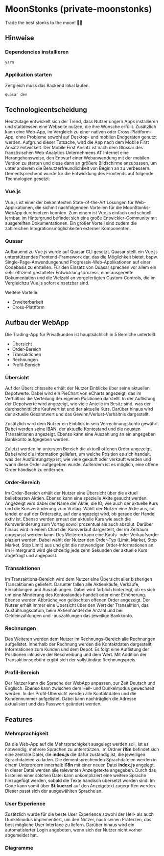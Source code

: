 # MoonStonks (private-moonstonks)

Trade the best stonks to the moon! 🚀🌑

## Hinweise

### Dependencies installieren
```bash
yarn
```

### Applikation starten

Zeitgleich muss das Backend lokal laufen.

```bash
quasar dev
```
## Technologieentscheidung

Heutzutage entwickelt sich der Trend, dass Nutzer ungern Apps installieren und stattdessen eine Webseite nutzen, die ihre Wünsche erfüllt. Zusätzlich kann eine Web-App, im Vergleich zu einer nativen oder Cross-Plattform-App, ohne Probleme sowohl auf Desktop- und mobilen Endgeräten genutzt werden. Aufgrund dieser Tatsache, wird die App nach dem Mobile First Ansatz entwickelt. Der Mobile First Ansatz ist nach dem Glossar des französischen Web-Analytics Unternehmens AT Internet eine Herangehensweise, den Entwurf einer Webanwendung mit der mobilen Version zu starten und diese dann an größere Bildschirme anzupassen, um unter anderem die Benutzerfreundlichkeit von Beginn an zu verbessern. Dementsprechend wurde für die Entwicklung des Frontends auf folgende Technologien gesetzt:

### Vue.js

Vue.js ist einer der bekanntesten State-of-the-Art Lösungen für Web-Applikationen, die sichmit nachfolgenden Vorteilen für die MoonStonks-WebApp durchsetzen konnten. Zum einem ist Vue.js einfach und schnell lernbar, im Hintergrund befindet sich eine große Entwickler-Community mit ausgereiften Dokumentationen. Ein großer Vorteil sind zudem die zahlreichen Integrationsmöglichkeiten externer Komponenten.

### Quasar

Aufbauend zu Vue.js wurde auf Quasar CLI gesetzt. Quasar stellt ein Vue.js unterstützendes Frontend-Framework dar, das die Möglichkeit bietet, bspw. Single-Page-Anwendungenund Progressiv-Web-Applikationen auf einer Codebasis zu erstellen. Für den Einsatz von Quasar sprechen vor allem ein sehr effizient gestalteter Entwicklungsprozess, eine ausgereifte Dokumentation und die Vielzahl an vorgefertigten Custom-Controls, die im Vergleichzu Vue.js sofort einsetzbar sind.

Weitere Vorteile:
- Erweiterbarkeit
- Cross-Plattform

## Aufbau der WebApp

Die Trading-App für Privatkunden ist hauptsächlich in 5 Bereiche unterteilt:
- Übersicht
- Order-Bereich
- Transaktionen
- Rechnungen
- Profil-Bereich

### Übersicht

Auf der Übersichtsseite erhält der Nutzer Einblicke über seine aktuellen Depotwerte. Dabei wird ein PieChart von eCharts angezeigt, das im Verhältnis die Verteilung der eigenen Positionen darstellt. In der Auflistung der Depotwerte wird angezeigt, wie viele Anteile im Besitz sind, was der durchschnittliche Kaufwert ist und der aktuelle Kurs. Darüber hinaus wird der aktuelle Gesamtwert und das Gewinn/Verlust-Verhältnis dargestellt.

Zusätzlich wird dem Nutzer ein Einblick in sein Verrechnungskonto gewährt. Dabei werden seine IBAN, der aktuelle Kontostand und die neusten Transaktionen angezeigt. Ebenso kann eine Auszahlung an ein angegeben Bankkonto aufgegeben werden.

Zuletzt werden im untersten Bereich die aktuell offenen Order angezeigt. Dabei wird die Information geliefert, um welche Position es sich handelt, was der Ausführungstyp ist, wie viele gekauft oder verkauft werden und wann diese Order aufgegeben wurde. Außerdem ist es möglich, eine offene Order händisch zu entfernen.

### Order-Bereich

Im Order-Bereich erhält der Nutzer eine Übersicht über die aktuell beliebtesten Aktien. Ebenso kann eine spezielle Akite gesucht werden. Angezeigt wird dabei der Name der Aktie, die ID, wie auch der aktuelle Kurs und die Kursveränderung zum Vortag. Wählt der Nutzer eine Aktie aus, so landet er auf der Orderseite, auf der angezeigt wird, ob gerade der Handel aktiv ist. Ebenso werden erneut der aktuelle Kurs wie auch die Kursveränderung zum Vortag sowol prozentual als auch absolut. Darüber hinaus wird in einem Chart der Kursverlauf dargestellt, der im Zeitraum angepasst werden kann. Des Weiteren kann eine Kaufs- oder Verkaufsorder plaziert werden. Dabei wählt der Nutzer den Order-Typ (Limit, Market, Stop Market, Stop Limit) aus und gibt die notwendigen Order-Informationen an. Im Hintergrund wird gleichzeitig jede zehn Sekunden der aktuelle Kurs abgefragt und angepasst.

### Transaktionen

Im Transaktions-Bereich wird dem Nutzer eine Übersicht aller bisherigen Transaktionen geliefert. Darunter fallen alle Aktienkäufe, Verkäufe, Einzahlungen und Auszahlungen. Dabei wird farblich hinterlegt, ob es sich um eine Minderung des Kontostandes handelt oder einer Erhöherung. Ebenso werden Abbrüche von gelöschten offenen Order angezeigt. Der Nutzer erhält immer eine Übersicht über den Wert der Transaktion, das Ausführungsdatum, beim Aktienhandel die Anzahl und bei Geldeinzahlungen und -auszahlungen das jeweilige Bankkonto.

### Rechnungen

Des Weiteren werden dem Nutzer im Rechnungs-Bereich alle Rechnungen aufgelistet. Innerhalb der Rechnung werden die Kontaktdaten dargestellt, Informationen zum Kunden und dem Depot. Es folgt eine Auflistung der Positionen inklusive der Beschreibung und dem Wert. Mit Addition der Transaktionsgebühr ergibt sich der vollständige Rechnungspreis.

### Profil-Bereich

Der Nutzer kann die Sprache der WebApp anpassen, zur Zeit Deutsch und Englisch. Ebenso kann zwischen dem Hell- und Dunkelmodus gewechselt werden. In der Profil-Übersicht werden alle Kontaktdaten und die Kundennummer aufgelistet. Dabei kann nachträglich die Adresse aktualisiert und das Passwort geändert werden.

## Features

### Mehrsprachigkeit
Da die Web-App auf die Mehrsprachigkeit ausgelegt werden soll, ist es notwendig, mehrere Sprachen zu unterstützen. Im Ordner **i18n** befindet sich eine zentrale Datei, die **index.js** die dafür zuständig ist, die jeweiligen Sprachdateien zu laden. Die dementsprechenden Sprachdateien werden in einem Unterordern innerhalb **i18n** mit einer neuen Datei **index.js** angelegt. In dieser Datei werden alle relevanten Anzeigetexte angegeben. Durch das Erstellen einer solchen Datei kann unkompliziert eine weitere Sprache hinzugefügt werden, sobald die Texte händisch übersetzt worden sind. Im Code kann somit über **$t.kuerzel** auf den Anzeigetext zugegriffen werden. Dieser passt sich der ausgewählten Sprache an.

### User Experience

Zusätzlich wurde für die beste User Experience sowohl der Hell- als auch Dunkelmodus implementiert, um den Nutzer, nach seinen Präferzen, das best mögliche User Interface zu liefern. Darüber hinaus wird ein automatisierter Login angeboten, wenn sich der Nutzer nicht vorher abgemeldet hat.

### Diagramme


